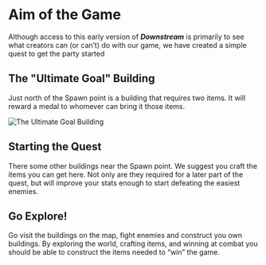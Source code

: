 # Aim of the Game

Although access to this early version of *****Downstream***** is primarily to see what creators can (or can’t) do with our game, we have created a simple quest to get the party started

## The "Ultimate Goal" Building

Just north of the Spawn point is a building that requires two items. It will reward a medal to whomever can bring it those items.

![The Ultimate Goal Building](../images/the-ultimate-goal.png)


## Starting the Quest

There some other buildings near the Spawn point. We suggest you craft the items you can get here. Not only are they required for a later part of the quest, but will improve your stats enough to start defeating the easiest enemies.

## Go Explore!

Go visit the buildings on the map, fight enemies and construct you own buildings. By exploring the world, crafting items, and winning at combat you should be able to construct the items needed to “win” the game.
